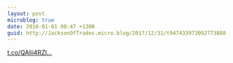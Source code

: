 ```yaml
---
layout: post
microblog: true
date: 2018-01-01 00:47 +1300
guid: http://JacksonOfTrades.micro.blog/2017/12/31/t947433973092773888.html
---
```

[t.co/QAlii4RZl...](https://t.co/QAlii4RZlI)
